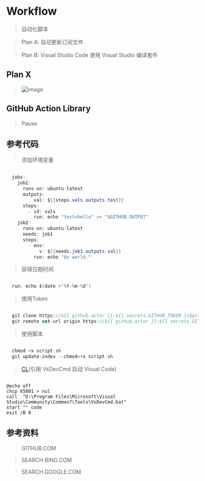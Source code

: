 # Workflow

> 自动化脚本

> Plan A: 自动更新订阅文件

> Plan B: Visual Studio Code 使用 Visual Studio 编译套件

## Plan X

> ![image](https://user-images.githubusercontent.com/78424351/230357684-95def461-6592-4fa9-9095-2093dbe5aaac.png)

## GitHub Action Library

> Pause

## 参考代码

> 添加环境变量

```ActionScript
 
  jobs: 
    job1:
      runs-on: ubuntu-latest
      outputs:
          val: ${{steps.vals.outputs.test}}
      steps: 
        - id: vals
          run: echo "test=hello" >> "$GITHUB_OUTPUT"
    job2:
      runs-on: ubuntu-latest
      needs: job1
      steps:
        - env:
            v: ${{needs.job1.outputs.val}}
          run: echo "$v world."

```

> 获得日期时间

```ActionScript

  run: echo $(date +'%Y-%m-%d')

```

> 使用Token

```ActionScript

  git clone https://${{ github.actor }}:${{ secrets.GITHUB_TOKEN }}@github.com/${{ github.repository }} .
  git remote set-url origin https://${{ github.actor }}:${{ secrets.GITHUB_TOKEN }}@github.com/${{ github.repository }}

```

> 使用脚本

```ActionScript

  chmod +x script.sh
  git update-index --chmod=+x script.sh

```

> [CL](https://github.com/flintes/Workflow/blob/main/CL.ps1)(引用 VsDevCmd 启动 Visual Code)

```Bat

@echo off
chcp 65001 > nul
call  "D:\Program Files\Microsoft\Visual Studio\Community\Common7\Tools\VsDevCmd.bat"
start "" code
exit /B 0

```

## 参考资料

> GITHUB.COM

> SEARCH.BING.COM

> SEARCH.GOOGLE.COM
